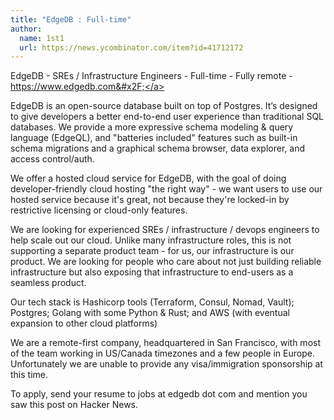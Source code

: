 ```yaml
---
title: "EdgeDB : Full-time"
author:
  name: 1st1
  url: https://news.ycombinator.com/item?id=41712172
---
```

EdgeDB - SREs &#x2F; Infrastructure Engineers - Full-time - Fully remote - <a href="https:&#x2F;&#x2F;www.edgedb.com&#x2F;" rel="nofollow">https:&#x2F;&#x2F;www.edgedb.com&#x2F;</a>

EdgeDB is an open-source database built on top of Postgres. It’s designed to give developers a better end-to-end user experience than traditional SQL databases. We provide a more expressive schema modeling &amp; query language (EdgeQL), and &quot;batteries included&quot; features such as built-in schema migrations and a graphical schema browser, data explorer, and access control&#x2F;auth.

We offer a hosted cloud service for EdgeDB, with the goal of doing developer-friendly cloud hosting &quot;the right way&quot; - we want users to use our hosted service because it&#x27;s great, not because they&#x27;re locked-in by restrictive licensing or cloud-only features.

We are looking for experienced SREs &#x2F; infrastructure &#x2F; devops engineers to help scale out our cloud. Unlike many infrastructure roles, this is not supporting a separate product team - for us, our infrastructure is our product. We are looking for people who care about not just building reliable infrastructure but also exposing that infrastructure to end-users as a seamless product.

Our tech stack is Hashicorp tools (Terraform, Consul, Nomad, Vault); Postgres; Golang with some Python &amp; Rust; and AWS (with eventual expansion to other cloud platforms)

We are a remote-first company, headquartered in San Francisco, with most of the team working in US&#x2F;Canada timezones and a few people in Europe. Unfortunately we are unable to provide any visa&#x2F;immigration sponsorship at this time.

To apply, send your resume to jobs at edgedb dot com and mention you saw this post on Hacker News.
<JobApplication />
